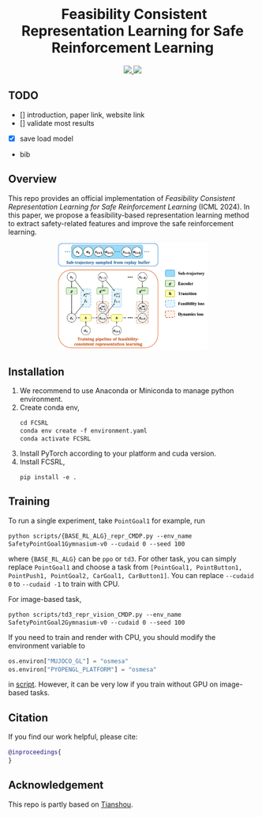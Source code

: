 <br>
<p align="center">
<h1 align="center"><img align="center">
<strong>Feasibility Consistent Representation Learning for Safe Reinforcement Learning
</strong>
</h1>
</p>

<p align="center">
  <a href="https://arxiv.org/abs/" target='_blank'>
    <img src="https://img.shields.io/badge/arXiv-1234.12345-blue">
  </a>
  <a href="https://sites.google.com/view/safedreamer" target='_blank'>
    <img src="https://img.shields.io/badge/Website-FCSRL-green">
  </a>
</p>

## TODO
- [] introduction, paper link, website link
- [] validate most results
- [x] save load model
- bib

## Overview
This repo provides an official implementation of *Feasibility Consistent Representation Learning for Safe Reinforcement Learning* (ICML 2024). In this paper, we propose a feasibility-based representation learning method to extract safety-related features and improve the safe reinforcement learning.

<div style="text-align: center;">
    <img src="assets/framework.png" alt="framework" width=60% >
</div>

## Installation
1) We recommend to use Anaconda or Miniconda to manage python environment.
2) Create conda env,
    ```shell
    cd FCSRL
    conda env create -f environment.yaml
    conda activate FCSRL
    ```
3) Install PyTorch according to your platform and cuda version.
4) Install FCSRL,
    ```shell
    pip install -e .
    ```

## Training
To run a single experiment, take `PointGoal1` for example, run
```shell
python scripts/{BASE_RL_ALG}_repr_CMDP.py --env_name SafetyPointGoal1Gymnasium-v0 --cudaid 0 --seed 100
```
where `{BASE_RL_ALG}` can be `ppo` or `td3`. For other task, you can simply replace `PointGoal1` and choose a task from `[PointGoal1, PointButton1, PointPush1, PointGoal2, CarGoal1, CarButton1]`. You can replace `--cudaid 0` to `--cudaid -1` to train with CPU.

For image-based task, 
```shell
python scripts/td3_repr_vision_CMDP.py --env_name SafetyPointGoal2Gymnasium-v0 --cudaid 0 --seed 100
```
If you need to train and render with CPU, you should modify the environment variable to 
```python
os.environ["MUJOCO_GL"] = "osmesa"
os.environ["PYOPENGL_PLATFORM"] = "osmesa"
```
in [script](scripts/td3_repr_vision_CMDP.py#L2). However, it can be very low if you train without GPU on image-based tasks.

## Citation

If you find our work helpful, please cite:

```bibtex
@inproceedings{
}
```

## Acknowledgement
This repo is partly based on [Tianshou](https://github.com/thu-ml/tianshou).